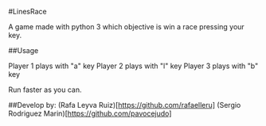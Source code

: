 #LinesRace

A game made with python 3 which objective is win a race pressing your key.

##Usage

Player 1 plays with "a" key
Player 2 plays with "l" key
Player 3 plays with "b" key

Run faster as you can.

##Develop by:
(Rafa Leyva Ruiz)[https://github.com/rafaelleru]
(Sergio Rodriguez Marin)[https://github.com/pavocejudo]
